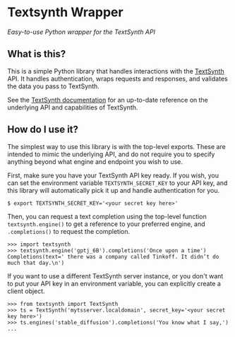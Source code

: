 # Textsynth Wrapper

_Easy-to-use Python wrapper for the TextSynth API_

## What is this?

This is a simple Python library that handles interactions with the
[TextSynth](https://textsynth.com/) API. It handles authentication, wraps
requests and responses, and validates the data you pass to TextSynth.

See the [TextSynth documentation](https://textsynth.com/documentation.html) for
an up-to-date reference on the underlying API and capabilities of TextSynth.

## How do I use it?

The simplest way to use this library is with the top-level exports. These are
intended to mimic the underlying API, and do not require you to specify
anything beyond what engine and endpoint you wish to use.

First, make sure you have your TextSynth API key ready. If you wish, you can
set the environment variable `TEXTSYNTH_SECRET_KEY` to your API key, and this
library will automatically pick it up and handle authentication for you.

```
$ export TEXTSYNTH_SECRET_KEY='<your secret key here>'
```

Then, you can request a text completion using the top-level function
`textsynth.engine()` to get a reference to your preferred engine, and
`.completions()` to request the completion.

```
>>> import textsynth
>>> textsynth.engine('gptj_6B').completions('Once upon a time')
Completions(text=' there was a company called Tinkoff. It didn’t do much that day.\n')
```

If you want to use a different TextSynth server instance, or you don't want to
put your API key in an environment variable, you can explicitly create a client
object.

```
>>> from textsynth import TextSynth
>>> ts = TextSynth('mytsserver.localdomain', secret_key='<your secret key here>')
>>> ts.engines('stable_diffusion').completions('You know what I say,')
...
```

